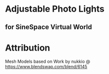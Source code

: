 # Adjustable Photo Lights
## for SineSpace Virtual World



# Attribution
Mesh Models based on Work by nukkio @ https://www.blendswap.com/blend/6145